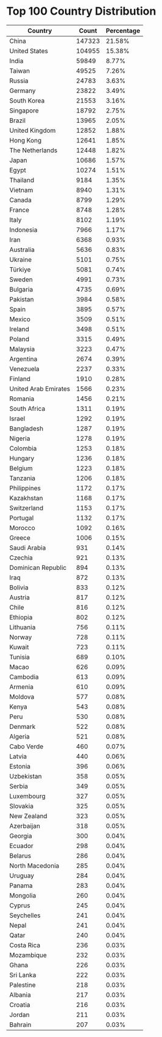 # Top 100 Country Distribution
| Country | Count | Percentage |
|----|----|----|
| China | 147323 | 21.58% |
| United States | 104955 | 15.38% |
| India | 59849 | 8.77% |
| Taiwan | 49525 | 7.26% |
| Russia | 24783 | 3.63% |
| Germany | 23822 | 3.49% |
| South Korea | 21553 | 3.16% |
| Singapore | 18792 | 2.75% |
| Brazil | 13965 | 2.05% |
| United Kingdom | 12852 | 1.88% |
| Hong Kong | 12641 | 1.85% |
| The Netherlands | 12448 | 1.82% |
| Japan | 10686 | 1.57% |
| Egypt | 10274 | 1.51% |
| Thailand | 9184 | 1.35% |
| Vietnam | 8940 | 1.31% |
| Canada | 8799 | 1.29% |
| France | 8748 | 1.28% |
| Italy | 8102 | 1.19% |
| Indonesia | 7966 | 1.17% |
| Iran | 6368 | 0.93% |
| Australia | 5636 | 0.83% |
| Ukraine | 5101 | 0.75% |
| Türkiye | 5081 | 0.74% |
| Sweden | 4991 | 0.73% |
| Bulgaria | 4735 | 0.69% |
| Pakistan | 3984 | 0.58% |
| Spain | 3895 | 0.57% |
| Mexico | 3509 | 0.51% |
| Ireland | 3498 | 0.51% |
| Poland | 3315 | 0.49% |
| Malaysia | 3223 | 0.47% |
| Argentina | 2674 | 0.39% |
| Venezuela | 2237 | 0.33% |
| Finland | 1910 | 0.28% |
| United Arab Emirates | 1566 | 0.23% |
| Romania | 1456 | 0.21% |
| South Africa | 1311 | 0.19% |
| Israel | 1292 | 0.19% |
| Bangladesh | 1287 | 0.19% |
| Nigeria | 1278 | 0.19% |
| Colombia | 1253 | 0.18% |
| Hungary | 1236 | 0.18% |
| Belgium | 1223 | 0.18% |
| Tanzania | 1206 | 0.18% |
| Philippines | 1172 | 0.17% |
| Kazakhstan | 1168 | 0.17% |
| Switzerland | 1153 | 0.17% |
| Portugal | 1132 | 0.17% |
| Morocco | 1092 | 0.16% |
| Greece | 1006 | 0.15% |
| Saudi Arabia | 931 | 0.14% |
| Czechia | 921 | 0.13% |
| Dominican Republic | 894 | 0.13% |
| Iraq | 872 | 0.13% |
| Bolivia | 833 | 0.12% |
| Austria | 817 | 0.12% |
| Chile | 816 | 0.12% |
| Ethiopia | 802 | 0.12% |
| Lithuania | 756 | 0.11% |
| Norway | 728 | 0.11% |
| Kuwait | 723 | 0.11% |
| Tunisia | 689 | 0.10% |
| Macao | 626 | 0.09% |
| Cambodia | 613 | 0.09% |
| Armenia | 610 | 0.09% |
| Moldova | 577 | 0.08% |
| Kenya | 543 | 0.08% |
| Peru | 530 | 0.08% |
| Denmark | 522 | 0.08% |
| Algeria | 521 | 0.08% |
| Cabo Verde | 460 | 0.07% |
| Latvia | 440 | 0.06% |
| Estonia | 396 | 0.06% |
| Uzbekistan | 358 | 0.05% |
| Serbia | 349 | 0.05% |
| Luxembourg | 327 | 0.05% |
| Slovakia | 325 | 0.05% |
| New Zealand | 323 | 0.05% |
| Azerbaijan | 318 | 0.05% |
| Georgia | 300 | 0.04% |
| Ecuador | 298 | 0.04% |
| Belarus | 286 | 0.04% |
| North Macedonia | 285 | 0.04% |
| Uruguay | 284 | 0.04% |
| Panama | 283 | 0.04% |
| Mongolia | 260 | 0.04% |
| Cyprus | 245 | 0.04% |
| Seychelles | 241 | 0.04% |
| Nepal | 241 | 0.04% |
| Qatar | 240 | 0.04% |
| Costa Rica | 236 | 0.03% |
| Mozambique | 232 | 0.03% |
| Ghana | 226 | 0.03% |
| Sri Lanka | 222 | 0.03% |
| Palestine | 218 | 0.03% |
| Albania | 217 | 0.03% |
| Croatia | 216 | 0.03% |
| Jordan | 211 | 0.03% |
| Bahrain | 207 | 0.03% |
